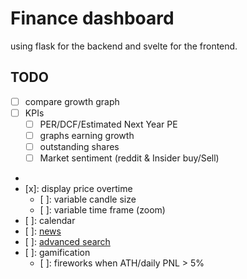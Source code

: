 # Finance dashboard

using flask for the backend and svelte for the frontend.

## TODO

- [ ] compare growth graph
- [ ] KPIs
  - [ ] PER/DCF/Estimated Next Year PE
  - [ ] graphs earning growth
  - [ ] outstanding shares
  - [ ] Market sentiment (reddit & Insider buy/Sell)
-
- [x]: display price overtime
  - [ ]: variable candle size
  - [ ]: variable time frame (zoom)
- [ ]: calendar
- [ ]:
  [news](https://yfinance-python.org/reference/api/yfinance.Ticker.news.html)
- [ ]:
  [advanced search](https://yfinance-python.org/reference/yfinance.screener.html)
- [ ]: gamification
  - [ ]: fireworks when ATH/daily PNL > 5%
